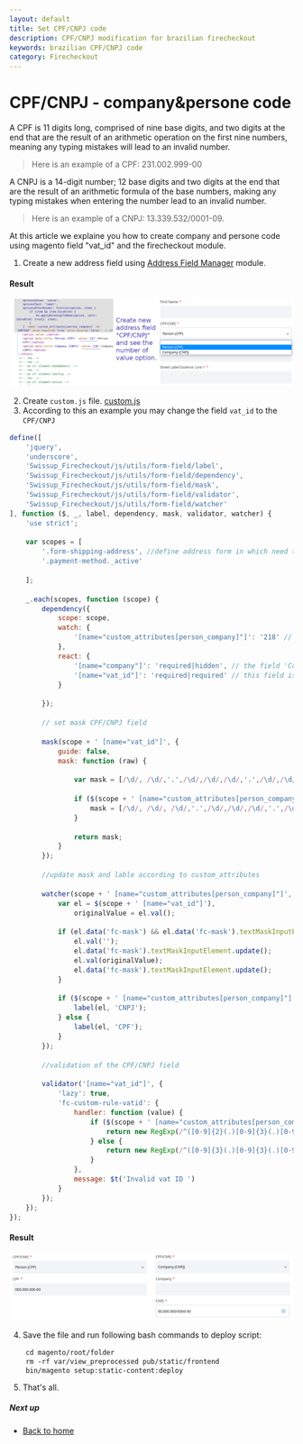 ```yaml
---
layout: default
title: Set CPF/CNPJ code
description: CPF/CNPJ modification for brazilian firecheckout
keywords: brazilian CPF/CNPJ code
category: Firecheckout
---
```


# CPF/CNPJ - company&persone code

A CPF is 11 digits long, comprised of nine base digits, and two digits at the end that are the result of an arithmetic operation on the first nine numbers, meaning any typing mistakes will lead to an invalid number.
> Here is an example of a CPF: 231.002.999-00

A CNPJ is a 14-digit number; 12 base digits and two digits at the end that are the result of an arithmetic formula of the base numbers, making any typing mistakes when entering the number lead to an invalid number.
> Here is an example of a CNPJ: 13.339.532/0001-09.

 At this article we explaine you how to create company and persone code using magento field "vat_id" and the firecheckout module.

 1. Create a new address field using [Address Field Manager](/m2/extensions/address-field-manager/index.md) module.

#### Result

![custom_attribute_field](/images/m2/firecheckout/brazil/custom_attributes_field.png)

 2. Create `custom.js` file. [custom.js](/m2/extensions/firecheckout/customization/custom-js/)
 3. According to this an example you may change the field `vat_id` to the `CPF/CNPJ`

```js
define([
    'jquery',
    'underscore',
    'Swissup_Firecheckout/js/utils/form-field/label',
    'Swissup_Firecheckout/js/utils/form-field/dependency',
    'Swissup_Firecheckout/js/utils/form-field/mask',
    'Swissup_Firecheckout/js/utils/form-field/validator',
    'Swissup_Firecheckout/js/utils/form-field/watcher'
], function ($, _, label, dependency, mask, validator, watcher) {
    'use strict';

    var scopes = [
        '.form-shipping-address', //define address form in which need to use the CPF/CNPJ code
        '.payment-method._active'

    ];

    _.each(scopes, function (scope) {
        dependency({
            scope: scope,
            watch: {
                '[name="custom_attributes[person_company]"]': '218' // change this value according to your options
            },
            react: {
                '[name="company"]': 'required|hidden', // the field 'Company' will be hidden when choose "Person" code.
                '[name="vat_id"]': 'required|required' // this field is required for both company or persone code
            }

        });

        // set mask CPF/CNPJ field

        mask(scope + ' [name="vat_id"]', {
            guide: false,
            mask: function (raw) {

                var mask = [/\d/, /\d/,'.',/\d/,/\d/,/\d/,'.',/\d/,/\d/,/\d/,'/',/\d/,/\d/,/\d/,/\d/,'-',/\d/,/\d/];

                if ($(scope + ' [name="custom_attributes[person_company]"]').val() == 217) {
                    mask = [/\d/, /\d/, /\d/,'.',/\d/,/\d/,/\d/,'.',/\d/,/\d/,/\d/,'-',/\d/,/\d/];
                }

                return mask;
            }
        });

        //update mask and lable according to custom_attributes

        watcher(scope + ' [name="custom_attributes[person_company]"]', function (value) {
            var el = $(scope + ' [name="vat_id"]'),
                originalValue = el.val();

            if (el.data('fc-mask') && el.data('fc-mask').textMaskInputElement) {
                el.val('');
                el.data('fc-mask').textMaskInputElement.update();
                el.val(originalValue);
                el.data('fc-mask').textMaskInputElement.update();
            }

            if ($(scope + ' [name="custom_attributes[person_company]"]').val() == 218) {
                label(el, 'CNPJ');
            } else {
                label(el, 'CPF');
            }
        });

        //validation of the CPF/CNPJ field

        validator('[name="vat_id"]', {
            'lazy': true,
            'fc-custom-rule-vatid': {
                handler: function (value) {
                    if ($(scope + ' [name="custom_attributes[person_company]"]').val() == 218) {
                        return new RegExp(/^([0-9]{2}(.)[0-9]{3}(.)[0-9]{3}(\/)[0-9]{4}(-)[0-9]{2})$/).test(value);
                    } else {
                        return new RegExp(/^([0-9]{3}(.)[0-9]{3}(.)[0-9]{3}(-)[0-9]{2})$/).test(value);
                    }
                },
                message: $t('Invalid vat ID ')
            }
        });
    });
});
```
#### Result

![cpf_cnpj](/images/m2/firecheckout/brazil/cpf_cnpj.png)

4. Save the file and run following bash commands to deploy script:

```
    cd magento/root/folder
    rm -rf var/view_preprocessed pub/static/frontend
    bin/magento setup:static-content:deploy
```

5. That's all.

##### Next up

 -  [Back to home](/m2/extensions/firecheckout)